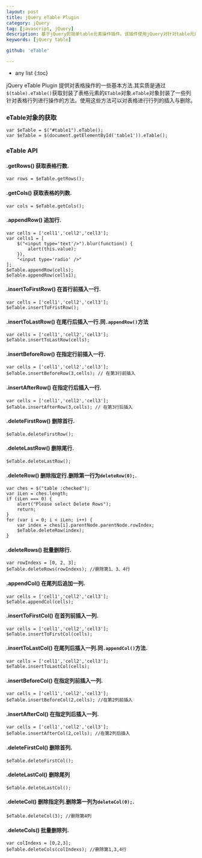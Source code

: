 ```yaml
---
layout: post
title: jQuery eTable Plugin
category: jQuery
tag: [javascript, jQuery]
description: 基于jQuery的简单table元素操作插件。该插件使用jQuery对针对table元素的行列添加及行列删除等常用操作进行了封装，形成了一些简单的API方法，方便在实际开发过程中的简单调用。
keywords: [jQuery table]

github: 'eTable'

---
```


* any list
{:toc}

jQuery eTable Plugin 提供对表格操作的一些基本方法.其实质是通过`$(table).eTable()`获取封装了表格元素的`ETable`对象.`eTable`对象封装了一些列针对表格行列进行操作的方法。使用这些方法可以对表格进行行列的插入与删除。

### eTable对象的获取

    var $eTable = $("#table1").eTable();
    var $eTable = $(document.getElementById('table1')).eTable();
    
### eTable API

#### **.getRows()** 获取表格行数.

    var rows = $eTable.getRows();
    
#### **.getCols()** 获取表格的列数.

    var cols = $eTable.getCols();

#### **.appendRow()** 追加行.

    var cells = ['cell1','cell2','cell3'];
    var cells1 = [
        $("<input type='text'/>").blur(function() {
            alert(this.value);
        }),
        "<input type='radio' />"
    ];
    $eTable.appendRow(cells);
    $eTable.appendRow(cells1);

#### **.insertToFirstRow()** 在首行前插入一行.
    
    var cells = ['cell1','cell2','cell3'];
    $eTable.insertToFristRow();

#### **.insertToLastRow()** 在尾行后插入一行.同`.appendRow()`方法

    var cells = ['cell1','cell2','cell3'];
    $eTable.insertToLastRow(cells);

#### **.insertBeforeRow()** 在指定行前插入一行.
    
    var cells = ['cell1','cell2','cell3'];
    $eTable.insertBeforeRow(3,cells); // 在第3行前插入
    
#### **.insertAfterRow()** 在指定行后插入一行.
    
    var cells = ['cell1','cell2','cell3'];
    $eTable.insertAfterRow(3,cells); // 在第3行后插入

#### **.deleteFirstRow()** 删除首行.
    
    $eTable.deleteFirstRow();
    
#### **.deleteLastRow()** 删除尾行.
    
    $eTable.deleteLastRow();

#### **.deleteRow()** 删除指定行.删除第一行为`deleteRow(0);`.

    var ches = $("table :checked");
    var iLen = ches.length;
    if (iLen === 0) {
        alert("Please select Delete Rows");
        return;
    }
    for (var i = 0; i < iLen; i++) {
        var index = ches[i].parentNode.parentNode.rowIndex;
        $eTable.deleteRow(index);
    }

#### **.deleteRows()** 批量删除行.

    var rowIndexs = [0, 2, 3];
    $eTable.deleteRows(rowIndexs); //删除第1、3、4行

#### **.appendCol()** 在尾列后追加一列.
    
    var cells = ['cell1','cell2','cell3'];
    $eTable.appendCol(cells);

#### **.insertToFirstCol()** 在首列前插入一列.

    var cells = ['cell1','cell2','cell3'];
    $eTable.insertToFirstCol(cells);  

#### **.insertToLastCol()** 在尾列后插入一列.同`.appendCol()`方法.

    var cells = ['cell1','cell2','cell3'];
    $eTable.insertToLastCol(cells);    

#### **.insertBeforeCol()** 在指定列前插入一列.

    var cells = ['cell1','cell2','cell3'];
    $eTable.insertBeforeCol(2,cells); //在第2列前插入
    
#### **.insertAfterCol()** 在指定列后插入一列.

    var cells = ['cell1','cell2','cell3'];
    $eTable.insertAfterCol(2,cells); //在第2列后插入

#### **.deleteFirstCol()** 删除首列.
    
    $eTable.deleteFirstCol();

#### **.deleteLastCol()** 删除尾列
    
    $eTable.deleteLastCol();
    
#### **.deleteCol()** 删除指定列.删除第一列为`deleteCol(0);`.
    
    $eTable.deleteCol(3); //删除第4列
    
#### **.deleteCols()** 批量删除列.

    var colIndexs = [0,2,3];
    $eTable.deleteCols(colIndexs); //删除第1,3,4行
